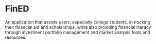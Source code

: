 # FinED
An application that assists users, especially college students, in tracking their financial aid and scholarships, while also providing financial literacy through investment portfolio management and market analysis tools and resources.
